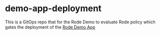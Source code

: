 # demo-app-deployment

This is a GitOps repo that for the Rode Demo to evaluate Rode policy which gates the deployment of the [Rode Demo App](https://github.com/rode/demo-app)
